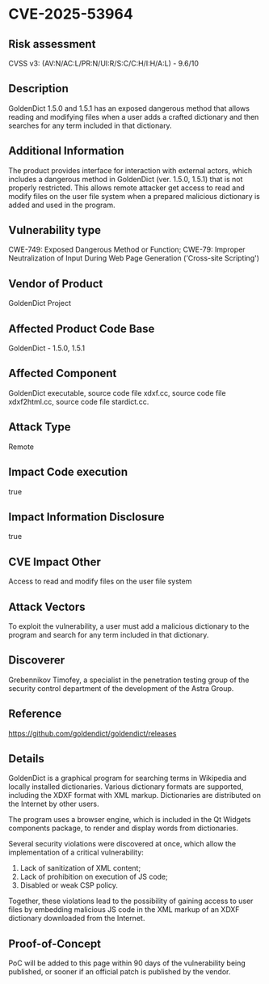 # CVE-2025-53964
## Risk assessment
CVSS v3: (AV:N/AC:L/PR:N/UI:R/S:C/C:H/I:H/A:L) - 9.6/10
## Description
GoldenDict 1.5.0 and 1.5.1 has an exposed dangerous method that allows reading and modifying files when a user adds
a crafted dictionary and then searches for any term included in that dictionary.
## Additional Information
The product provides interface for interaction with external actors, which includes a dangerous method in GoldenDict (ver. 1.5.0, 1.5.1) that is not properly restricted. This allows remote attacker get access to read and modify files on the user file system when a prepared malicious dictionary is added and used in the program.
## Vulnerability type
CWE-749: Exposed Dangerous Method or Function; CWE-79: Improper Neutralization of Input During Web Page Generation ('Cross-site Scripting')
## Vendor of Product
GoldenDict Project
## Affected Product Code Base
GoldenDict - 1.5.0, 1.5.1
## Affected Component
GoldenDict executable, source code file xdxf.cc, source code file xdxf2html.cc, source code file stardict.cc.
## Attack Type
Remote
## Impact Code execution
true
## Impact Information Disclosure
true
## CVE Impact Other
Access to read and modify files on the user file system
## Attack Vectors
To exploit the vulnerability, a user must add a malicious dictionary to the program and search for any term included in that dictionary.
## Discoverer
Grebennikov Timofey, a specialist in the penetration testing group of the security control department of the development of the Astra Group.
## Reference
https://github.com/goldendict/goldendict/releases
## Details
GoldenDict is a graphical program for searching terms in Wikipedia and locally installed dictionaries. Various dictionary formats are supported, including the XDXF format with XML markup. Dictionaries are distributed on the Internet by other users.

The program uses a browser engine, which is included in the Qt Widgets components package, to render and display words from dictionaries.

Several security violations were discovered at once, which allow the implementation of a critical vulnerability:
1) Lack of sanitization of XML content;
2) Lack of prohibition on execution of JS code;
3) Disabled or weak CSP policy.

Together, these violations lead to the possibility of gaining access to user files by embedding malicious JS code in the XML markup of an XDXF dictionary downloaded from the Internet.
## Proof-of-Concept
PoC will be added to this page within 90 days of the vulnerability being published, or sooner if an official patch is published by the vendor.
